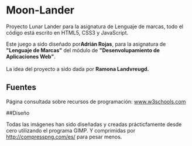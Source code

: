 # Moon-Lander
Proyecto Lunar Lander para la asignatura de Lenguaje de marcas, todo el código está escrito en HTML5, CSS3 y JavaScript.

<p>Este juego a sido diseñado por<b>Adrián Rojas</b>, para la asignatura de <b>"Lenguaje de Marcas"</b> del módulo de <b>"Desenvolupamiento de Aplicaciones Web"</b>.<br><br>La idea del proyecto a sido dada por <b>Ramona Landvreugd.</b><br>

## Fuentes

Página consultada sobre recursos de programación: www.w3schools.com

##Diseño

Todas las imágenes han sido diseñadas y creadas prácticfamente desde cero utilizando el programa GIMP. Y comprimidas por http://compresspng.com/es/ para pesar menos.
